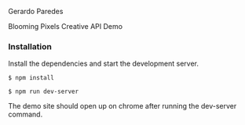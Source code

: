 Gerardo Paredes

Blooming Pixels Creative API Demo

### Installation
Install the dependencies and start the development server.

```
$ npm install
```

```
$ npm run dev-server
```

The demo site should open up on chrome after running the dev-server command.
